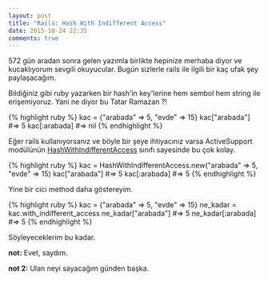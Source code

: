 ```yaml
---
layout: post
title: "Rails: Hash With Indifferent Access"
date: 2015-10-24 22:35
comments: true
---
```


572 gün aradan sonra gelen yazımla birlikte hepinize merhaba diyor ve kucaklıyorum sevgili okuyucular.
Bugün sizlerle rails ile ilgili bir kaç ufak şey paylaşacağım.

<!-- more -->

Bildiğiniz gibi ruby yazarken bir hash'in key'lerine hem sembol hem string ile erişemiyoruz. Yani ne diyor bu Tatar Ramazan ?!

{% highlight ruby %}
kac = {"arabada" => 5, "evde" => 15}
kac["arabada"] #=> 5
kac[:arabada] #=> nil
{% endhighlight %}

Eğer rails kullanıyorsanız ve böyle bir şeye ihtiyacınız varsa ActiveSupport modülünün [HashWithIndifferentAccess](https://github.com/rails/rails/blob/master/activesupport/lib/active_support/hash_with_indifferent_access.rb) sınıfı sayesinde bu çok kolay.

{% highlight ruby %}
kac = HashWithIndifferentAccess.new("arabada" => 5, "evde" => 15)
kac["arabada"] #=> 5
kac[:arabada] #=> 5
{% endhighlight %}

Yine bir cici method daha göstereyim. 

{% highlight ruby %}
kac = {"arabada" => 5, "evde" => 15}
ne_kadar = kac.with_indifferent_access
ne_kadar["arabada"] #=> 5
ne_kadar[:arabada] #=> 5
{% endhighlight %}

Söyleyeceklerim bu kadar.

**not:** Evet, saydım.

**not 2:** Ulan neyi sayacağım günden başka.

